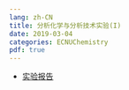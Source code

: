 ```yaml
---
lang: zh-CN
title: 分析化学与分析技术实验(I)
date: 2019-03-04
categories: ECNUChemistry
pdf: true
---
```

* [实验报告](https://njzjz.coding.net/api/share/download/e3b4188d-93f7-4b8f-b8e9-1a0f9e580d31)
